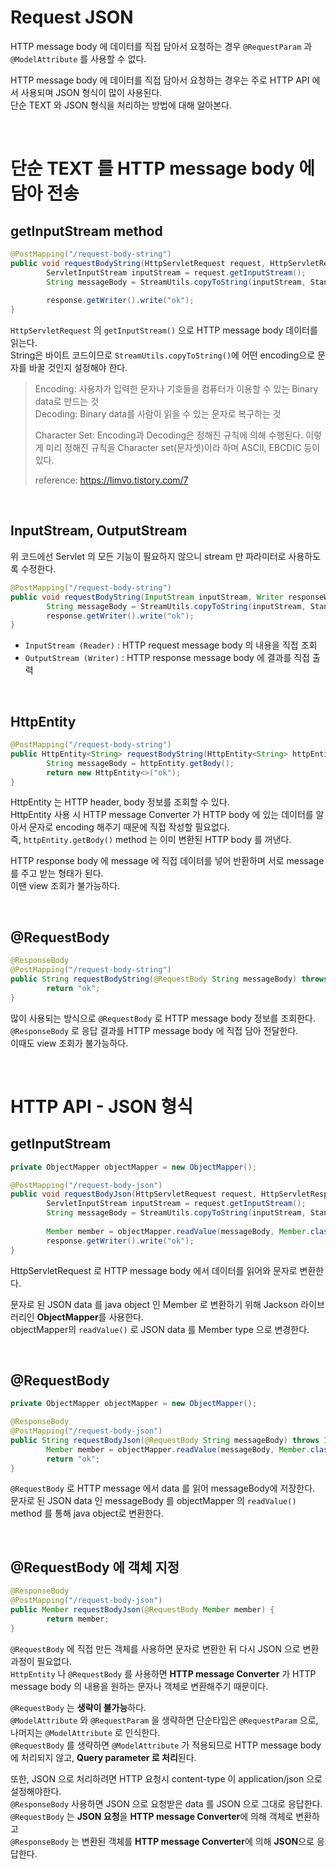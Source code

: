 # Request JSON

HTTP message body 에 데이터를 직접 담아서 요청하는 경우 ```@RequestParam``` 과 ```@ModelAttribute``` 를 사용할 수 없다.<br>

HTTP message body 에 데이터를 직접 담아서 요청하는 경우는 주로 HTTP API 에서 사용되며 JSON 형식이 많이 사용된다.<br>
단순 TEXT 와 JSON 형식을 처리하는 방법에 대해 알아본다.

<br>

# 단순 TEXT 를 HTTP message body 에 담아 전송

## getInputStream method

```java
@PostMapping("/request-body-string")
public void requestBodyString(HttpServletRequest request, HttpServletResponse response) throws IOException {
        ServletInputStream inputStream = request.getInputStream();
        String messageBody = StreamUtils.copyToString(inputStream, StandardCharsets.UTF-8);
    
        response.getWriter().write("ok");
}
```

```HttpServletRequest``` 의 ```getInputStream()``` 으로 HTTP message body 데이터를 읽는다.<br>
String은 바이트 코드이므로 ```StreamUtils.copyToString()```에 어떤 encoding으로 문자를 바꿀 것인지 설정해야 한다.<br>

> Encoding: 사용자가 입력한 문자나 기호들을 컴퓨터가 이용할 수 있는 Binary data로 만드는 것<br>
> Decoding: Binary data를 사람이 읽을 수 있는 문자로 복구하는 것<br>
> 
> Character Set: Encoding과 Decoding은 정해진 규칙에 의해 수행된다. 
> 이렇게 미리 정해진 규칙을 Character set(문자셋)이라 하며 ASCII, EBCDIC 등이 있다.<br>
> 
> reference: https://limvo.tistory.com/7

<br>

## InputStream, OutputStream

위 코드에선 Servlet 의 모든 기능이 필요하지 않으니 stream 만 파라미터로 사용하도록 수정한다.

```java
@PostMapping("/request-body-string")
public void requestBodyString(InputStream inputStream, Writer responseWriter) throws IOException {
        String messageBody = StreamUtils.copyToString(inputStream, StandardCharsets.UTF-8);
        response.getWriter().write("ok");
}
```

- ```InputStream (Reader)``` : HTTP request message body 의 내용을 직접 조회
- ```OutputStream (Writer)``` : HTTP response message body 에 결과를 직접 출력

<br>

## HttpEntity

```java
@PostMapping("/request-body-string")
public HttpEntity<String> requestBodyString(HttpEntity<String> httpEntity) throws IOException {
        String messageBody = httpEntity.getBody();
        return new HttpEntity<>("ok");
}
```

HttpEntity 는 HTTP header, body 정보를 조회할 수 있다.<br>
HttpEntity 사용 시 HTTP message Converter 가 HTTP body 에 있는 데이터를 알아서 문자로 encoding 해주기 때문에 직접 작성할 필요없다.<br>
즉, ```httpEntity.getBody()``` method 는 이미 변환된 HTTP body 를 꺼낸다.<br>

HTTP response body 에 message 에 직접 데이터를 넣어 반환하며 서로 message 를 주고 받는 형태가 된다.<br>
이땐 view 조회가 불가능하다.

<br>

## @RequestBody

```java
@ResponseBody
@PostMapping("/request-body-string")
public String requestBodyString(@RequestBody String messageBody) throws IOException {
        return "ok";
}
```

많이 사용되는 방식으로 ```@RequestBody``` 로 HTTP message body 정보를 조회한다.<br>
```@ResponseBody``` 로 응답 결과를 HTTP message body 에 직접 담아 전달한다.<br>
이때도 view 조회가 불가능하다.

<br>

# HTTP API - JSON 형식

## getInputStream

```java
private ObjectMapper objectMapper = new ObjectMapper();

@PostMapping("/request-body-json")
public void requestBodyJson(HttpServletRequest request, HttpServletResponse response) throws IOException {
        ServletInputStream inputStream = request.getInputStream();
        String messageBody = StreamUtils.copyToString(inputStream, StandardCharsets.UTF-8);
        
        Member member = objectMapper.readValue(messageBody, Member.class);
        response.getWriter().write("ok");
}
```
HttpServletRequest 로 HTTP message body 에서 데이터를 읽어와 문자로 변환한다.<br>

문자로 된 JSON data 를 java object 인 Member 로 변환하기 위해 Jackson 라이브러리인 **ObjectMapper**를 사용한다.<br>
objectMapper의 ```readValue()``` 로 JSON data 를 Member type 으로 변경한다.

<br>

## @RequestBody

```java
private ObjectMapper objectMapper = new ObjectMapper();

@ResponseBody
@PostMapping("/request-body-json")
public String requestBodyJson(@RequestBody String messageBody) throws IOException {
        Member member = objectMapper.readValue(messageBody, Member.class);
        return "ok";
}
```
```@RequestBody``` 로 HTTP message 에서 data 를 읽어 messageBody에 저장한다.<br>
문자로 된 JSON data 인 messageBody 를 objectMapper 의 ```readValue()``` method 를 통해 java object로 변환한다.

<br>

## @RequestBody 에 객체 지정

```java
@ResponseBody
@PostMapping("/request-body-json")
public Member requestBodyJson(@RequestBody Member member) {
        return member;
}
```

```@RequestBody``` 에 직접 만든 객체를 사용하면 문자로 변환한 뒤 다시 JSON 으로 변환 과정이 필요없다.<br>
```HttpEntity``` 나 ```@RequestBody``` 를 사용하면 **HTTP message Converter** 가 HTTP message body 의 내용을 원하는 문자나 객체로 변환해주기 때문이다.<br>

```@RequestBody``` 는 **생략이 불가능**하다.<br>
```@ModelAttribute``` 와 ```@RequestParam``` 을 생략하면 단순타입은 ```@RequestParam``` 으로, 나머지는 ```@ModelAttribute``` 로 인식한다.<br>
```@RequestBody``` 를 생략하면 ```@ModelAttribute``` 가 적용되므로 HTTP message body 에 처리되지 않고, **Query parameter 로 처리**된다.<br>

또한, JSON 으로 처리하려면 HTTP 요청시 content-type 이 application/json 으로 설정해야한다.<br>
```@ResponseBody``` 사용하면 JSON 으로 요청받은 data 를 JSON 으로 그대로 응답한다.<br>
```@RequestBody``` 는 **JSON 요청**을 **HTTP message Converter**에 의해 객체로 변환하고<br>
```@ResponseBody``` 는 변환된 객체를 **HTTP message Converter**에 의해 **JSON**으로 응답한다.